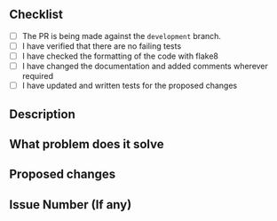 ## Checklist
- [ ] The PR is being made against the `development` branch.
- [ ] I have verified that there are no failing tests
- [ ] I have checked the formatting of the code with flake8
- [ ] I have changed the documentation and added comments wherever required
- [ ] I have updated and written tests for the proposed changes

## Description

## What problem does it solve

## Proposed changes

## Issue Number (If any)
